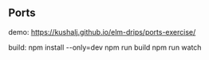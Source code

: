 ## Ports ##

demo: https://kushalj.github.io/elm-drips/ports-exercise/

build:
    npm install --only=dev
    npm run build
    npm run watch
